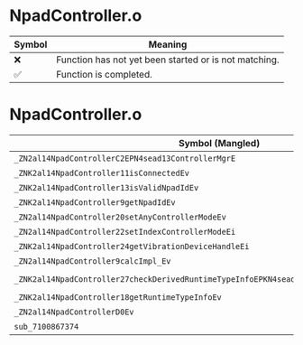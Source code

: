 # NpadController.o
| Symbol | Meaning 
| ------------- | ------------- 
| :x: | Function has not yet been started or is not matching. 
| :white_check_mark: | Function is completed. 


# NpadController.o
| Symbol (Mangled) | Symbol (Demangled) | Decompiled? |
| ------------- |  ------------- | ------------- |
| `_ZN2al14NpadControllerC2EPN4sead13ControllerMgrE` | `al::NpadController::NpadController(sead::ControllerMgr *)` | :white_check_mark: |
| `_ZNK2al14NpadController11isConnectedEv` | `al::NpadController::isConnected(void)const` | :white_check_mark: |
| `_ZNK2al14NpadController13isValidNpadIdEv` | `al::NpadController::isValidNpadId(void)const` | :white_check_mark: |
| `_ZNK2al14NpadController9getNpadIdEv` | `al::NpadController::getNpadId(void)const` | :white_check_mark: |
| `_ZN2al14NpadController20setAnyControllerModeEv` | `al::NpadController::setAnyControllerMode(void)` | :white_check_mark: |
| `_ZN2al14NpadController22setIndexControllerModeEi` | `al::NpadController::setIndexControllerMode(int)` | :white_check_mark: |
| `_ZNK2al14NpadController24getVibrationDeviceHandleEi` | `al::NpadController::getVibrationDeviceHandle(int)const` | :white_check_mark: |
| `_ZN2al14NpadController9calcImpl_Ev` | `al::NpadController::calcImpl_(void)` | :white_check_mark: |
| `_ZNK2al14NpadController27checkDerivedRuntimeTypeInfoEPKN4sead15RuntimeTypeInfo9InterfaceE` | `al::NpadController::checkDerivedRuntimeTypeInfo(sead::RuntimeTypeInfo::Interface const*)const` | :white_check_mark: |
| `_ZNK2al14NpadController18getRuntimeTypeInfoEv` | `al::NpadController::getRuntimeTypeInfo(void)const` | :white_check_mark: |
| `_ZN2al14NpadControllerD0Ev` | `al::NpadController::~NpadController()` | :white_check_mark: |
| `sub_7100867374` | `` | :white_check_mark: |
